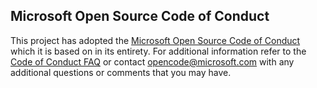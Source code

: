 ## Microsoft Open Source Code of Conduct
This project has adopted the [Microsoft Open Source Code of Conduct](https://opensource.microsoft.com/codeofconduct/) which it is based on in its entirety. For additional information refer to the [Code of Conduct FAQ](https://opensource.microsoft.com/codeofconduct/faq/) or contact [opencode@microsoft.com](mailto:opencode@microsoft.com) with any additional questions or comments that you may have.
